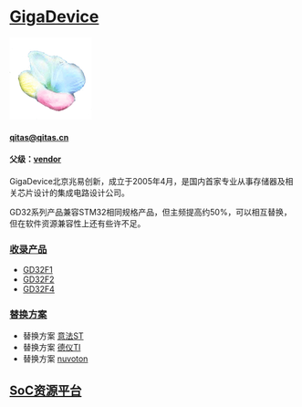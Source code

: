 ﻿# [GigaDevice](https://github.com/sochub/GigaDevice)
[![sites](SoC/qitas.png)](http://www.qitas.cn) 
####  qitas@qitas.cn
#### 父级：[vendor](https://github.com/sochub/vendor) 

GigaDevice北京兆易创新，成立于2005年4月，是国内首家专业从事存储器及相关芯片设计的集成电路设计公司。

GD32系列产品兼容STM32相同规格产品，但主频提高约50%，可以相互替换，但在软件资源兼容性上还有些许不足。

###  [收录产品](https://github.com/sochub/GigaDevice)  

* [GD32F1](https://github.com/sochub/GD32F1)
* [GD32F2](https://github.com/sochub/GD32F2)
* [GD32F4](https://github.com/sochub/GD32F4)

### [替换方案](https://github.com/sochub/GigaDevice)

* 替换方案 [意法ST](https://github.com/sochub/ST)
* 替换方案 [德仪TI](https://github.com/sochub/TI)
* 替换方案 [nuvoton](https://github.com/sochub/nuvoton)

##  [SoC资源平台](http://www.qitas.cn)